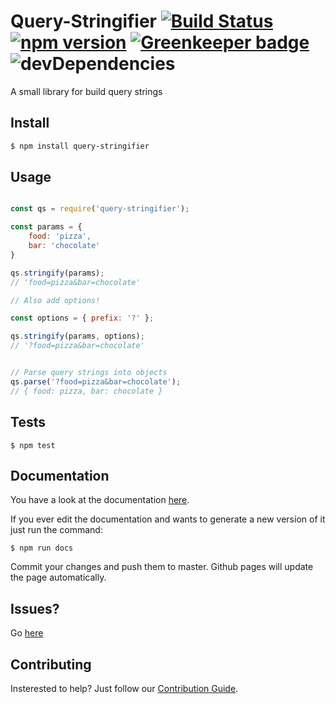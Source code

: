 # Query-Stringifier [![Build Status](https://travis-ci.org/joshghent/query-stringifier.svg?branch=master)](https://travis-ci.org/joshghent/query-stringifier) [![npm version](https://badge.fury.io/js/query-stringifier.svg)](https://badge.fury.io/js/query-stringifier) [![Greenkeeper badge](https://badges.greenkeeper.io/joshghent/query-stringifier.svg)](https://greenkeeper.io/) ![devDependencies](https://david-dm.org/joshghent/query-stringifier.svg)
A small library for build query strings

## Install
``` bash
$ npm install query-stringifier
```

## Usage
```js

const qs = require('query-stringifier');

const params = {
    food: 'pizza',
    bar: 'chocolate'
}

qs.stringify(params);
// 'food=pizza&bar=chocolate'

// Also add options!

const options = { prefix: '?' };

qs.stringify(params, options);
// '?food=pizza&bar=chocolate'


// Parse query strings into objects
qs.parse('?food=pizza&bar=chocolate');
// { food: pizza, bar: chocolate }
```

## Tests

```
$ npm test
```

## Documentation

You have a look at the documentation [here](https://joshghent.github.io/query-stringifier/).

If you ever edit the documentation and wants to generate a new version of it just run the command:

```
$ npm run docs
```

Commit your changes and push them to master. Github pages will update the page automatically.

## Issues?
Go [here](https://github.com/joshghent/query-stringifier/issues)


## Contributing

Insterested to help? Just follow our [Contribution Guide](https://github.com/joshghent/query-stringifier/blob/master/CONTRIBUTING.md).